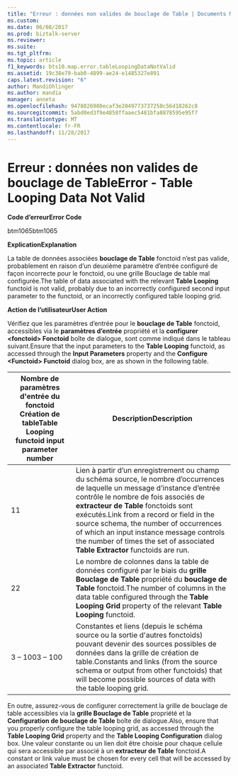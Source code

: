 ```yaml
---
title: "Erreur : données non valides de bouclage de Table | Documents Microsoft"
ms.custom: 
ms.date: 06/08/2017
ms.prod: biztalk-server
ms.reviewer: 
ms.suite: 
ms.tgt_pltfrm: 
ms.topic: article
f1_keywords: bts10.map.error.tableLoopingDataNotValid
ms.assetid: 19c38e79-bab0-4899-ae24-e1485327e891
caps.latest.revision: "6"
author: MandiOhlinger
ms.author: mandia
manager: anneta
ms.openlocfilehash: 9478026980ecaf3e2049773737250c56d18262c8
ms.sourcegitcommit: 5abd0ed3f9e4858ffaaec5481bfa8878595e95f7
ms.translationtype: MT
ms.contentlocale: fr-FR
ms.lasthandoff: 11/28/2017
---
```

# <a name="error---table-looping-data-not-valid"></a><span data-ttu-id="f93de-102">Erreur : données non valides de bouclage de Table</span><span class="sxs-lookup"><span data-stu-id="f93de-102">Error - Table Looping Data Not Valid</span></span>
<span data-ttu-id="f93de-103">**Code d’erreur**</span><span class="sxs-lookup"><span data-stu-id="f93de-103">**Error Code**</span></span>  
  
 <span data-ttu-id="f93de-104">btm1065</span><span class="sxs-lookup"><span data-stu-id="f93de-104">btm1065</span></span>  
  
 <span data-ttu-id="f93de-105">**Explication**</span><span class="sxs-lookup"><span data-stu-id="f93de-105">**Explanation**</span></span>  
  
 <span data-ttu-id="f93de-106">La table de données associées **bouclage de Table** fonctoid n’est pas valide, probablement en raison d’un deuxième paramètre d’entrée configuré de façon incorrecte pour le fonctoid, ou une grille Bouclage de table mal configurée.</span><span class="sxs-lookup"><span data-stu-id="f93de-106">The table of data associated with the relevant **Table Looping** functoid is not valid, probably due to an incorrectly configured second input parameter to the functoid, or an incorrectly configured table looping grid.</span></span>  
  
 <span data-ttu-id="f93de-107">**Action de l’utilisateur**</span><span class="sxs-lookup"><span data-stu-id="f93de-107">**User Action**</span></span>  
  
 <span data-ttu-id="f93de-108">Vérifiez que les paramètres d’entrée pour le **bouclage de Table** fonctoid, accessibles via le **paramètres d’entrée** propriété et la **configurer \<fonctoid\> Fonctoid** boîte de dialogue, sont comme indiqué dans le tableau suivant.</span><span class="sxs-lookup"><span data-stu-id="f93de-108">Ensure that the input parameters to the **Table Looping** functoid, as accessed through the **Input Parameters** property and the **Configure \<Functoid\> Functoid** dialog box, are as shown in the following table.</span></span>  
  
|<span data-ttu-id="f93de-109">Nombre de paramètres d'entrée du fonctoid Création de table</span><span class="sxs-lookup"><span data-stu-id="f93de-109">Table Looping functoid input parameter number</span></span>|<span data-ttu-id="f93de-110"> Description</span><span class="sxs-lookup"><span data-stu-id="f93de-110">Description</span></span>|  
|---------------------------------------------------|-----------------|  
|<span data-ttu-id="f93de-111">1</span><span class="sxs-lookup"><span data-stu-id="f93de-111">1</span></span>|<span data-ttu-id="f93de-112">Lien à partir d’un enregistrement ou champ du schéma source, le nombre d’occurrences de laquelle un message d’instance d’entrée contrôle le nombre de fois associés de **extracteur de Table** fonctoids sont exécutés.</span><span class="sxs-lookup"><span data-stu-id="f93de-112">Link from a record or field in the source schema, the number of occurrences of which an input instance message controls the number of times the set of associated **Table Extractor** functoids are run.</span></span>|  
|<span data-ttu-id="f93de-113">2</span><span class="sxs-lookup"><span data-stu-id="f93de-113">2</span></span>|<span data-ttu-id="f93de-114">Le nombre de colonnes dans la table de données configuré par le biais du **grille Bouclage de Table** propriété du **bouclage de Table** fonctoid.</span><span class="sxs-lookup"><span data-stu-id="f93de-114">The number of columns in the data table configured through the **Table Looping Grid** property of the relevant **Table Looping** functoid.</span></span>|  
|<span data-ttu-id="f93de-115">3 – 100</span><span class="sxs-lookup"><span data-stu-id="f93de-115">3 – 100</span></span>|<span data-ttu-id="f93de-116">Constantes et liens (depuis le schéma source ou la sortie d'autres fonctoids) pouvant devenir des sources possibles de données dans la grille de création de table.</span><span class="sxs-lookup"><span data-stu-id="f93de-116">Constants and links (from the source schema or output from other functoids) that will become possible sources of data with the table looping grid.</span></span>|  
  
 <span data-ttu-id="f93de-117">En outre, assurez-vous de configurer correctement la grille de bouclage de table accessibles via la **grille Bouclage de Table** propriété et la **Configuration de bouclage de Table** boîte de dialogue.</span><span class="sxs-lookup"><span data-stu-id="f93de-117">Also, ensure that you properly configure the table looping grid, as accessed through the **Table Looping Grid** property and the **Table Looping Configuration** dialog box.</span></span> <span data-ttu-id="f93de-118">Une valeur constante ou un lien doit être choisie pour chaque cellule qui sera accessible par associé à un **extracteur de Table** fonctoid.</span><span class="sxs-lookup"><span data-stu-id="f93de-118">A constant or link value must be chosen for every cell that will be accessed by an associated **Table Extractor** functoid.</span></span>